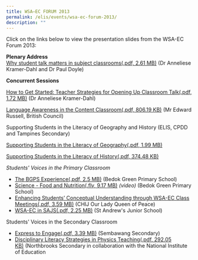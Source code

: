 ```yaml
---
title: WSA—EC FORUM 2013
permalink: /elis/events/wsa-ec-forum-2013/
description: ""
---
```

Click on the links below to view the presentation slides from the WSA-EC Forum 2013:

**Plenary Address**  
[Why student talk matters in subject classrooms(.pdf, 2.61 MB)](/files/wsa-ec-forum_plenary-address.pdf) (Dr Anneliese Kramer-Dahl and Dr Paul Doyle)

**Concurrent Sessions**

[How to Get Started: Teacher Strategies for Opening Up Classroom Talk(.pdf, 1.72 MB)](/files/teacher-strategies-for-opening-up-classroom-talk.pdf) (Dr Anneliese Kramer-Dahl)

[Language Awareness in the Content Classroom(.pdf, 806.19 KB)](/files/language-awareness-in-the-content-classroom.pdf) (Mr Edward Russell, British Council)

Supporting Students in the Literacy of Geography and History (ELIS, CPDD and Tampines Secondary)

[Supporting Students in the Literacy of Geography(.pdf, 1.99 MB)](/files/supporting-students-in-the-literacy-of-history.pdf)

[Supporting Students in the Literacy of History(.pdf, 374.48 KB)](/files/supporting-students-in-the-literacy-of-geography.pdf)

_Students' Voices in the Primary Classroom_

*   [The BGPS Experience(.pdf, 2.5 MB)](/files/the-bedok-green-primary-school-experience.pdf) (Bedok Green Primary School)
*   [Science - Food and Nutrition(.flv, 9.17 MB)](https://academyofsingaporeteachers.moe.edu.sg/docs/librariesprovider2/events-news/wsa-ec-forum-2013/bgps-01.flv?sfvrsn=e78b6066_2&download=true "Science - Food and Nutrition") _(video)_ (Bedok Green Primary School)
*   [Enhancing Students’ Conceptual Understanding through WSA-EC Class Meetings(.pdf, 3.59 MB)](/files/chij-olqp_wsaec-class-meetings.pdf) (CHIJ Our Lady Queen of Peace)
*   [WSA-EC in SAJS(.pdf, 2.25 MB)](/files/st-andrews-junior-school.pdf) (St Andrew's Junior School)

Students' Voices in the Secondary Classroom

*   [Express to Engage(.pdf, 3.39 MB)](https://academyofsingaporeteachers.moe.edu.sg/docs/librariesprovider2/events-news/wsa-ec-forum-2013/sembawang-secondary_express-to-engage.pdf?sfvrsn=e53aff64_2 "Express to Engage") (Sembawang Secondary)
*   [Disciplinary Literacy Strategies in Physics Teaching(.pdf, 292.05 KB)](https://academyofsingaporeteachers.moe.edu.sg/docs/librariesprovider2/events-news/wsa-ec-forum-2013/nbrooks-nie_disciplinary-literacy-strategies-in-physics-teaching.pdf?sfvrsn=67d3f78f_2 "Disciplinary Literacy Strategies in Physics Teaching") (Northbrooks Secondary in collaboration with the National Institute of Education